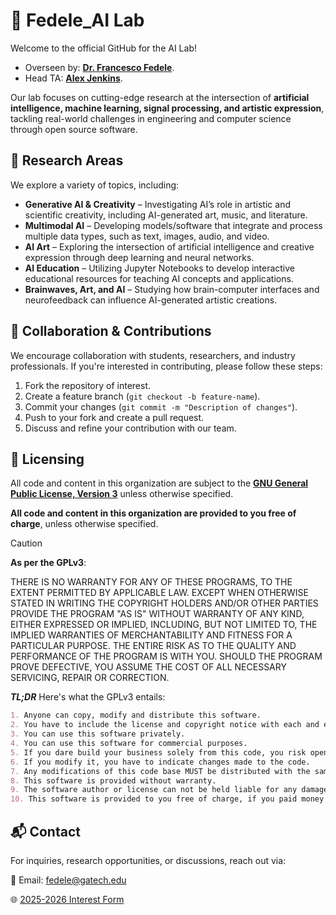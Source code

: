 # 🤖 Fedele_AI Lab

Welcome to the official GitHub for the AI Lab!

- Overseen by: [**Dr. Francesco Fedele**](https://ce.gatech.edu/directory/person/francesco-fedele).
- Head TA: [**Alex Jenkins**](https://alexj.io).

Our lab focuses on cutting-edge research at the intersection of **artificial intelligence, machine learning, signal processing, and artistic expression**,
tackling real-world challenges in engineering and computer science through open source software.

## 🔬 Research Areas  
We explore a variety of topics, including:  
- **Generative AI & Creativity** – Investigating AI’s role in artistic and scientific creativity, including AI-generated art, music, and literature.  
- **Multimodal AI** – Developing models/software that integrate and process multiple data types, such as text, images, audio, and video.  
- **AI Art** – Exploring the intersection of artificial intelligence and creative expression through deep learning and neural networks.  
- **AI Education** – Utilizing Jupyter Notebooks to develop interactive educational resources for teaching AI concepts and applications.
- **Brainwaves, Art, and AI** – Studying how brain-computer interfaces and neurofeedback can influence AI-generated artistic creations.

## 🤝 Collaboration & Contributions  
We encourage collaboration with students, researchers, and industry professionals. If you're interested in contributing, please follow these steps:  
1. Fork the repository of interest.  
2. Create a feature branch (`git checkout -b feature-name`).  
3. Commit your changes (`git commit -m "Description of changes"`).  
4. Push to your fork and create a pull request.  
5. Discuss and refine your contribution with our team.  

## 📜 Licensing
All code and content in this organization are subject to the **[GNU General Public License, Version 3](https://www.gnu.org/licenses/gpl-3.0.txt)** unless otherwise specified.

**All code and content in this organization are provided to you free of charge**, unless otherwise specified.

> [!CAUTION]
> **As per the GPLv3**:
> 
> THERE IS NO WARRANTY FOR ANY OF THESE PROGRAMS, TO THE EXTENT PERMITTED BY
APPLICABLE LAW.  EXCEPT WHEN OTHERWISE STATED IN WRITING THE COPYRIGHT
HOLDERS AND/OR OTHER PARTIES PROVIDE THE PROGRAM "AS IS" WITHOUT WARRANTY
OF ANY KIND, EITHER EXPRESSED OR IMPLIED, INCLUDING, BUT NOT LIMITED TO,
THE IMPLIED WARRANTIES OF MERCHANTABILITY AND FITNESS FOR A PARTICULAR
PURPOSE.  THE ENTIRE RISK AS TO THE QUALITY AND PERFORMANCE OF THE PROGRAM
IS WITH YOU.  SHOULD THE PROGRAM PROVE DEFECTIVE, YOU ASSUME THE COST OF
ALL NECESSARY SERVICING, REPAIR OR CORRECTION.
>

**_TL;DR_** Here's what the GPLv3 entails:
```markdown
1. Anyone can copy, modify and distribute this software.
2. You have to include the license and copyright notice with each and every distribution.
3. You can use this software privately.
4. You can use this software for commercial purposes.
5. If you dare build your business solely from this code, you risk open-sourcing the whole code base.
6. If you modify it, you have to indicate changes made to the code.
7. Any modifications of this code base MUST be distributed with the same license, GPLv3.
8. This software is provided without warranty.
9. The software author or license can not be held liable for any damages inflicted by the software.
10. This software is provided to you free of charge, if you paid money for this software - request a refund immediately.
```

## 📬 Contact  
For inquiries, research opportunities, or discussions, reach out via:

📧 Email: [fedele@gatech.edu](mailto:fedele@gatech.edu)

🌐 [2025-2026 Interest Form](https://forms.office.com/r/Q2Y79w5Uru)

